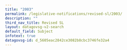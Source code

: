 ```yaml
---
title: "2003"
permalink: /legislative-notifications/revised-sl/2003/
description: ""
third_nav_title: Revised SL
layout: datagovsg-v2-search
default_field: Subject
infotext: true
datagovsg-id: d_5605eac2842ce3082b8cbc3746fe32a4
---
```

